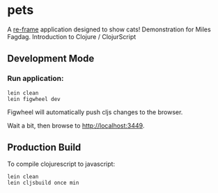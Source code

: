 # pets

A [re-frame](https://github.com/Day8/re-frame) application designed to show cats!
Demonstration for Miles Fagdag. Introduction to Clojure / ClojurScript

## Development Mode

### Run application:

```
lein clean
lein figwheel dev
```

Figwheel will automatically push cljs changes to the browser.

Wait a bit, then browse to [http://localhost:3449](http://localhost:3449).

## Production Build


To compile clojurescript to javascript:

```
lein clean
lein cljsbuild once min
```
